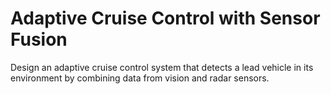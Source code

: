 # **Adaptive Cruise Control with Sensor Fusion**

Design an adaptive cruise control system that detects a lead vehicle in its environment by combining data from vision and radar sensors.
